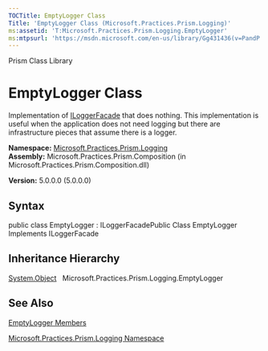 ```yaml
---
TOCTitle: EmptyLogger Class
Title: 'EmptyLogger Class (Microsoft.Practices.Prism.Logging)'
ms:assetid: 'T:Microsoft.Practices.Prism.Logging.EmptyLogger'
ms:mtpsurl: 'https://msdn.microsoft.com/en-us/library/Gg431436(v=PandP.50)'
---
```


Prism Class Library

EmptyLogger Class
=================

Implementation of [ILoggerFacade](https://msdn.microsoft.com/library/microsoft.practices.prism.logging.iloggerfacade) that does nothing. This implementation is useful when the application does not need logging but there are infrastructure pieces that assume there is a logger.

**Namespace:** [Microsoft.Practices.Prism.Logging](https://msdn.microsoft.com/library/microsoft.practices.prism.logging)
**Assembly:** Microsoft.Practices.Prism.Composition (in Microsoft.Practices.Prism.Composition.dll)

**Version:** 5.0.0.0 (5.0.0.0)

## Syntax


public class EmptyLogger : ILoggerFacadePublic Class EmptyLogger Implements ILoggerFacade

Inheritance Hierarchy
---------------------

<span id="familyToggle"></span>[System.Object](http://msdn.microsoft.com/en-us/library/e5kfa45b)
  Microsoft.Practices.Prism.Logging.EmptyLogger

See Also
--------


[EmptyLogger Members](https://msdn.microsoft.com/allmembers.t:microsoft.practices.prism.logging.emptylogger)

[Microsoft.Practices.Prism.Logging Namespace](https://msdn.microsoft.com/library/microsoft.practices.prism.logging)
